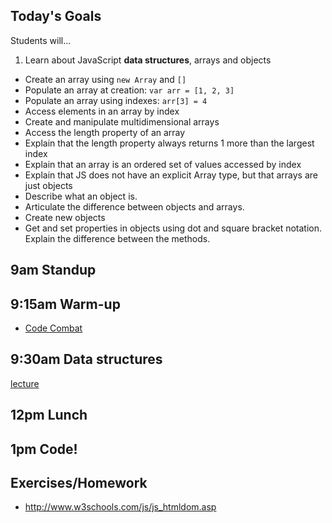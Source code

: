 ## Today's Goals

Students will...

1. Learn about JavaScript **data structures**, arrays and objects
  - Create an array using `new Array` and `[]`
  - Populate an array at creation: `var arr = [1, 2, 3]`
  - Populate an array using indexes: `arr[3] = 4`
  - Access elements in an array by index
  - Create and manipulate multidimensional arrays
  - Access the length property of an array
  - Explain that the length property always returns 1 more than the largest index
  - Explain that an array is an ordered set of values accessed by index
  - Explain that JS does not have an explicit Array type, but that arrays are just objects
  - Describe what an object is.
  - Articulate the difference between objects and arrays.
  - Create new objects
  - Get and set properties in objects using dot and square bracket notation. Explain the difference between the methods.

## 9am Standup

## 9:15am Warm-up

- [Code Combat](https://codecombat.com/)

## 9:30am Data structures

[lecture](https://github.com/gSchool/g11-course-info/blob/master/unit02/lectures/data-structures.md)

## 12pm Lunch

## 1pm Code!

## Exercises/Homework

- http://www.w3schools.com/js/js_htmldom.asp
